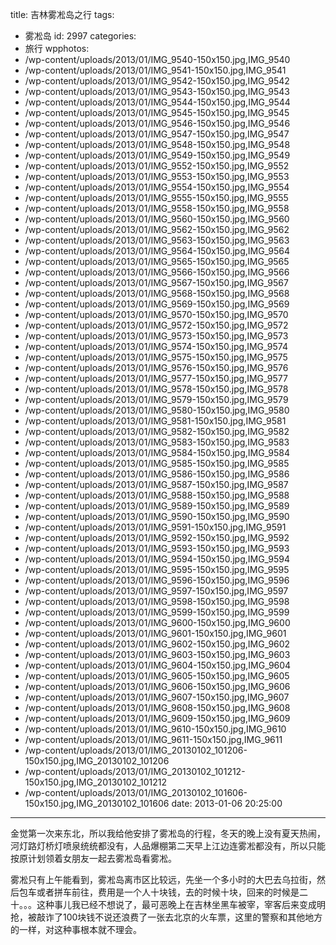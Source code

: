 title: 吉林雾凇岛之行 
tags:
  - 雾凇岛
id: 2997
categories:
  - 旅行
wpphotos:
  - /wp-content/uploads/2013/01/IMG_9540-150x150.jpg,IMG_9540
  - /wp-content/uploads/2013/01/IMG_9541-150x150.jpg,IMG_9541
  - /wp-content/uploads/2013/01/IMG_9542-150x150.jpg,IMG_9542
  - /wp-content/uploads/2013/01/IMG_9543-150x150.jpg,IMG_9543
  - /wp-content/uploads/2013/01/IMG_9544-150x150.jpg,IMG_9544
  - /wp-content/uploads/2013/01/IMG_9545-150x150.jpg,IMG_9545
  - /wp-content/uploads/2013/01/IMG_9546-150x150.jpg,IMG_9546
  - /wp-content/uploads/2013/01/IMG_9547-150x150.jpg,IMG_9547
  - /wp-content/uploads/2013/01/IMG_9548-150x150.jpg,IMG_9548
  - /wp-content/uploads/2013/01/IMG_9549-150x150.jpg,IMG_9549
  - /wp-content/uploads/2013/01/IMG_9552-150x150.jpg,IMG_9552
  - /wp-content/uploads/2013/01/IMG_9553-150x150.jpg,IMG_9553
  - /wp-content/uploads/2013/01/IMG_9554-150x150.jpg,IMG_9554
  - /wp-content/uploads/2013/01/IMG_9555-150x150.jpg,IMG_9555
  - /wp-content/uploads/2013/01/IMG_9558-150x150.jpg,IMG_9558
  - /wp-content/uploads/2013/01/IMG_9560-150x150.jpg,IMG_9560
  - /wp-content/uploads/2013/01/IMG_9562-150x150.jpg,IMG_9562
  - /wp-content/uploads/2013/01/IMG_9563-150x150.jpg,IMG_9563
  - /wp-content/uploads/2013/01/IMG_9564-150x150.jpg,IMG_9564
  - /wp-content/uploads/2013/01/IMG_9565-150x150.jpg,IMG_9565
  - /wp-content/uploads/2013/01/IMG_9566-150x150.jpg,IMG_9566
  - /wp-content/uploads/2013/01/IMG_9567-150x150.jpg,IMG_9567
  - /wp-content/uploads/2013/01/IMG_9568-150x150.jpg,IMG_9568
  - /wp-content/uploads/2013/01/IMG_9569-150x150.jpg,IMG_9569
  - /wp-content/uploads/2013/01/IMG_9570-150x150.jpg,IMG_9570
  - /wp-content/uploads/2013/01/IMG_9572-150x150.jpg,IMG_9572
  - /wp-content/uploads/2013/01/IMG_9573-150x150.jpg,IMG_9573
  - /wp-content/uploads/2013/01/IMG_9574-150x150.jpg,IMG_9574
  - /wp-content/uploads/2013/01/IMG_9575-150x150.jpg,IMG_9575
  - /wp-content/uploads/2013/01/IMG_9576-150x150.jpg,IMG_9576
  - /wp-content/uploads/2013/01/IMG_9577-150x150.jpg,IMG_9577
  - /wp-content/uploads/2013/01/IMG_9578-150x150.jpg,IMG_9578
  - /wp-content/uploads/2013/01/IMG_9579-150x150.jpg,IMG_9579
  - /wp-content/uploads/2013/01/IMG_9580-150x150.jpg,IMG_9580
  - /wp-content/uploads/2013/01/IMG_9581-150x150.jpg,IMG_9581
  - /wp-content/uploads/2013/01/IMG_9582-150x150.jpg,IMG_9582
  - /wp-content/uploads/2013/01/IMG_9583-150x150.jpg,IMG_9583
  - /wp-content/uploads/2013/01/IMG_9584-150x150.jpg,IMG_9584
  - /wp-content/uploads/2013/01/IMG_9585-150x150.jpg,IMG_9585
  - /wp-content/uploads/2013/01/IMG_9586-150x150.jpg,IMG_9586
  - /wp-content/uploads/2013/01/IMG_9587-150x150.jpg,IMG_9587
  - /wp-content/uploads/2013/01/IMG_9588-150x150.jpg,IMG_9588
  - /wp-content/uploads/2013/01/IMG_9589-150x150.jpg,IMG_9589
  - /wp-content/uploads/2013/01/IMG_9590-150x150.jpg,IMG_9590
  - /wp-content/uploads/2013/01/IMG_9591-150x150.jpg,IMG_9591
  - /wp-content/uploads/2013/01/IMG_9592-150x150.jpg,IMG_9592
  - /wp-content/uploads/2013/01/IMG_9593-150x150.jpg,IMG_9593
  - /wp-content/uploads/2013/01/IMG_9594-150x150.jpg,IMG_9594
  - /wp-content/uploads/2013/01/IMG_9595-150x150.jpg,IMG_9595
  - /wp-content/uploads/2013/01/IMG_9596-150x150.jpg,IMG_9596
  - /wp-content/uploads/2013/01/IMG_9597-150x150.jpg,IMG_9597
  - /wp-content/uploads/2013/01/IMG_9598-150x150.jpg,IMG_9598
  - /wp-content/uploads/2013/01/IMG_9599-150x150.jpg,IMG_9599
  - /wp-content/uploads/2013/01/IMG_9600-150x150.jpg,IMG_9600
  - /wp-content/uploads/2013/01/IMG_9601-150x150.jpg,IMG_9601
  - /wp-content/uploads/2013/01/IMG_9602-150x150.jpg,IMG_9602
  - /wp-content/uploads/2013/01/IMG_9603-150x150.jpg,IMG_9603
  - /wp-content/uploads/2013/01/IMG_9604-150x150.jpg,IMG_9604
  - /wp-content/uploads/2013/01/IMG_9605-150x150.jpg,IMG_9605
  - /wp-content/uploads/2013/01/IMG_9606-150x150.jpg,IMG_9606
  - /wp-content/uploads/2013/01/IMG_9607-150x150.jpg,IMG_9607
  - /wp-content/uploads/2013/01/IMG_9608-150x150.jpg,IMG_9608
  - /wp-content/uploads/2013/01/IMG_9609-150x150.jpg,IMG_9609
  - /wp-content/uploads/2013/01/IMG_9610-150x150.jpg,IMG_9610
  - /wp-content/uploads/2013/01/IMG_9611-150x150.jpg,IMG_9611
  - /wp-content/uploads/2013/01/IMG_20130102_101206-150x150.jpg,IMG_20130102_101206
  - /wp-content/uploads/2013/01/IMG_20130102_101212-150x150.jpg,IMG_20130102_101212
  - /wp-content/uploads/2013/01/IMG_20130102_101606-150x150.jpg,IMG_20130102_101606
date: 2013-01-06 20:25:00
---

金觉第一次来东北，所以我给他安排了雾凇岛的行程，冬天的晚上没有夏天热闹，河灯路灯桥灯喷泉统统都没有，人品爆棚第二天早上江边连雾凇都没有，所以只能按原计划领着女朋友一起去雾凇岛看雾凇。

雾凇只有上午能看到，雾凇岛离市区比较远，先坐一个多小时的大巴去乌拉街，然后包车或者拼车前往，费用是一个人十块钱，去的时候十块，回来的时候是二十。。。这种事儿我已经不想说了，最可恶晚上在吉林坐黑车被宰，宰客后来变成明抢，被敲诈了100块钱不说还浪费了一张去北京的火车票，这里的警察和其他地方的一样，对这种事根本就不理会。

